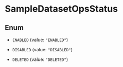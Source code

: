 

# SampleDatasetOpsStatus

## Enum


* `ENABLED` (value: `"ENABLED"`)

* `DISABLED` (value: `"DISABLED"`)

* `DELETED` (value: `"DELETED"`)



